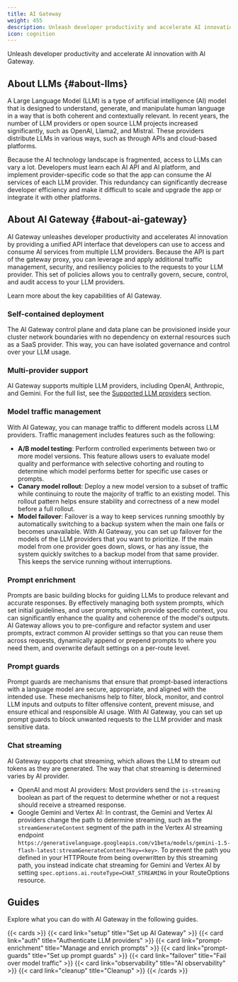 ```yaml
---
title: AI Gateway
weight: 455
description: Unleash developer productivity and accelerate AI innovation with AI Gateway.
icon: cognition
---
```

Unleash developer productivity and accelerate AI innovation with AI Gateway.

## About LLMs {#about-llms}

A Large Language Model (LLM) is a type of artificial intelligence (AI) model that is designed to understand, generate, and manipulate human language in a way that is both coherent and contextually relevant. In recent years, the number of LLM providers or open source LLM projects increased significantly, such as OpenAI, Llama2, and Mistral. These providers distribute LLMs in various ways, such as through APIs and cloud-based platforms.

Because the AI technology landscape is fragmented, access to LLMs can vary a lot. Developers must learn each AI API and AI platform, and implement provider-specific code so that the app can consume the AI services of each LLM provider. This redundancy can significantly decrease developer efficiency and make it difficult to scale and upgrade the app or integrate it with other platforms.

## About AI Gateway {#about-ai-gateway}

AI Gateway unleashes developer productivity and accelerates AI innovation by providing a unified API interface that developers can use to access and consume AI services from multiple LLM providers. Because the API is part of the gateway proxy, you can leverage and apply additional traffic management, security, and resiliency policies to the requests to your LLM provider. This set of policies allows you to centrally govern, secure, control, and audit access to your LLM providers.

Learn more about the key capabilities of AI Gateway.

### Self-contained deployment

The AI Gateway control plane and data plane can be provisioned inside your cluster network boundaries with no dependency on external resources such as a SaaS provider. This way, you can have isolated governance and control over your LLM usage.

### Multi-provider support

AI Gateway supports multiple LLM providers, including OpenAI, Anthropic, and Gemini. For the full list, see the [Supported LLM providers](#supported-llm-providers) section. 

### Model traffic management

With AI Gateway, you can manage traffic to different models across LLM providers. Traffic management includes features such as the following:

* **A/B model testing**: Perform controlled experiments between two or more model versions. This feature allows users to evaluate model quality and performance with selective cohorting and routing to determine which model performs better for specific use cases or prompts.
* **Canary model rollout**: Deploy a new model version to a subset of traffic while continuing to route the majority of traffic to an existing model. This rollout pattern helps ensure stability and correctness of a new model before a full rollout.
* **Model failover**: Failover is a way to keep services running smoothly by automatically switching to a backup system when the main one fails or becomes unavailable. With AI Gateway, you can set up failover for the models of the LLM providers that you want to prioritize. If the main model from one provider goes down, slows, or has any issue, the system quickly switches to a backup model from that same provider. This keeps the service running without interruptions.

### Prompt enrichment

Prompts are basic building blocks for guiding LLMs to produce relevant and accurate responses. By effectively managing both system prompts, which set initial guidelines, and user prompts, which provide specific context, you can significantly enhance the quality and coherence of the model's outputs. AI Gateway allows you to pre-configure and refactor system and user prompts, extract common AI provider settings so that you can reuse them across requests, dynamically append or prepend prompts to where you need them, and overwrite default settings on a per-route level.

### Prompt guards

Prompt guards are mechanisms that ensure that prompt-based interactions with a language model are secure, appropriate, and aligned with the intended use. These mechanisms help to filter, block, monitor, and control LLM inputs and outputs to filter offensive content, prevent misuse, and ensure ethical and responsible AI usage. With AI Gateway, you can set up prompt guards to block unwanted requests to the LLM provider and mask sensitive data.

### Chat streaming

AI Gateway supports chat streaming, which allows the LLM to stream out tokens as they are generated. The way that chat streaming is determined varies by AI provider.

* OpenAI and most AI providers: Most providers send the `is-streaming` boolean as part of the request to determine whether or not a request should receive a streamed response. 
* Google Gemini and Vertex AI: In contrast, the Gemini and Vertex AI providers change the path to determine streaming, such as the `streamGenerateContent` segment of the path in the Vertex AI streaming endpoint `https://generativelanguage.googleapis.com/v1beta/models/gemini-1.5-flash-latest:streamGenerateContent?key=<key>`. To prevent the path you defined in your HTTPRoute from being overwritten by this streaming path, you instead indicate chat streaming for Gemini and Vertex AI by setting `spec.options.ai.routeType=CHAT_STREAMING` in your RouteOptions resource.

## Guides

Explore what you can do with AI Gateway in the following guides.

{{< cards >}}
  {{< card link="setup" title="Set up AI Gateway" >}}
  {{< card link="auth" title="Authenticate LLM providers" >}}
  {{< card link="prompt-enrichment" title="Manage and enrich prompts" >}}
  {{< card link="prompt-guards" title="Set up prompt guards" >}}
  {{< card link="failover" title="Fail over model traffic" >}}
  {{< card link="observability" title="AI observability" >}}
  {{< card link="cleanup" title="Cleanup" >}}
{{< /cards >}}